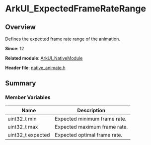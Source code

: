 # ArkUI_ExpectedFrameRateRange

## Overview

Defines the expected frame rate range of the animation.

**Since**: 12

**Related module**: [ArkUI_NativeModule](capi-arkui-nativemodule.md)

**Header file**: [native_animate.h](capi-native-animate-h.md)

## Summary

### Member Variables

| Name| Description|
| -- | -- |
| uint32_t min | Expected minimum frame rate.|
| uint32_t max | Expected maximum frame rate.|
| uint32_t expected | Expected optimal frame rate.|
